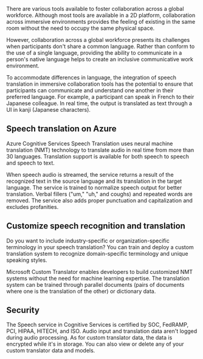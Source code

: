 There are various tools available to foster collaboration across a global workforce. Although most tools are available in a 2D platform, collaboration across immersive environments provides the feeling of existing in the same room without the need to occupy the same physical space. 

However, collaboration across a global workforce presents its challenges when participants don't share a common language. Rather than conform to the use of a single language, providing the ability to communicate in a person's native language helps to create an inclusive communicative work environment.  

To accommodate differences in language, the integration of speech translation in immersive collaboration tools has the potential to ensure that participants can communicate and understand one another in their preferred language. For example, a participant can speak in French to their Japanese colleague. In real time, the output is translated as text through a UI in kanji (Japanese characters).

## Speech translation on Azure

Azure Cognitive Services Speech Translation uses neural machine translation (NMT) technology to translate audio in real time from more than 30 languages. Translation support is available for both speech to speech and speech to text. 

When speech audio is streamed, the service returns a result of the recognized text in the source language and its translation in the target language. The service is trained to normalize speech output for better translation. Verbal fillers ("um," "uh," and coughs) and repeated words are removed. The service also adds proper punctuation and capitalization and excludes profanities.

## Customize speech recognition and translation

Do you want to include industry-specific or organization-specific terminology in your speech translation? You can train and deploy a custom translation system to recognize domain-specific terminology and unique speaking styles. 

Microsoft Custom Translator enables developers to build customized NMT systems without the need for machine learning expertise. The translation system can be trained through parallel documents (pairs of documents where one is the translation of the other) or dictionary data.

## Security

The Speech service in Cognitive Services is certified by SOC, FedRAMP, PCI, HIPAA, HITECH, and ISO. Audio input and translation data aren't logged during audio processing. As for custom translator data, the data is encrypted while it's in storage. You can also view or delete any of your custom translator data and models.
